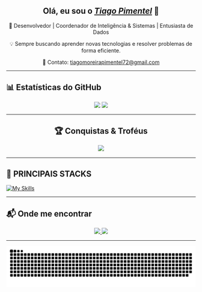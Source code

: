 <div align="center">

  <h2>Olá, eu sou o <a href="https://www.linkedin.com/in/tiago-moreira-pimentel-aa3679172"><i>Tiago Pimentel</i></a> 👋</h2>
  <p>🚀 Desenvolvedor | Coordenador de Inteligência & Sistemas | Entusiasta de Dados</p>
  <p>💡 Sempre buscando aprender novas tecnologias e resolver problemas de forma eficiente.</p>
  <p>📧 Contato: <a href="mailto:tiagomoreirapimentel72@gmail.com">tiagomoreirapimentel72@gmail.com</a></p>

</div>

---

## 📊 Estatísticas do GitHub
<div align="center">
  <img height="180em" src="https://github-readme-stats.vercel.app/api?username=TiagoMoreiraPimentel&show_icons=true&theme=dark&count_private=true"/>
  <img height="180em" src="https://github-readme-stats.vercel.app/api/top-langs/?username=TiagoMoreiraPimentel&layout=compact&theme=dark"/>
</div>

---

<div align="center">

## 🏆 Conquistas & Troféus

<img src="https://github-profile-trophy.vercel.app/?username=tiagopimentel&theme=onedark&row=1&column=6&margin-w=15&margin-h=15" />

</div>

---

## 🚀 PRINCIPAIS STACKS
[![My Skills](https://skillicons.dev/icons?i=js,html,css,wasm)](https://skillicons.dev)

---

## 📬 Onde me encontrar
<div align="center">
  <a href="mailto:tiagomoreirapimentel72@gmail.com">
    <img src="https://img.shields.io/badge/-Gmail-D14836?style=for-the-badge&logo=gmail&logoColor=white">
  </a>
  <a href="https://www.linkedin.com/in/tiago-moreira-pimentel-aa3679172/" target="_blank">
    <img src="https://img.shields.io/badge/-LinkedIn-%230077B5?style=for-the-badge&logo=linkedin&logoColor=white">
  </a>
</div>

---

<div align="center">

  ![Snake animation](https://github.com/Platane/snk/raw/output/github-contribution-grid-snake.svg)

</div>
